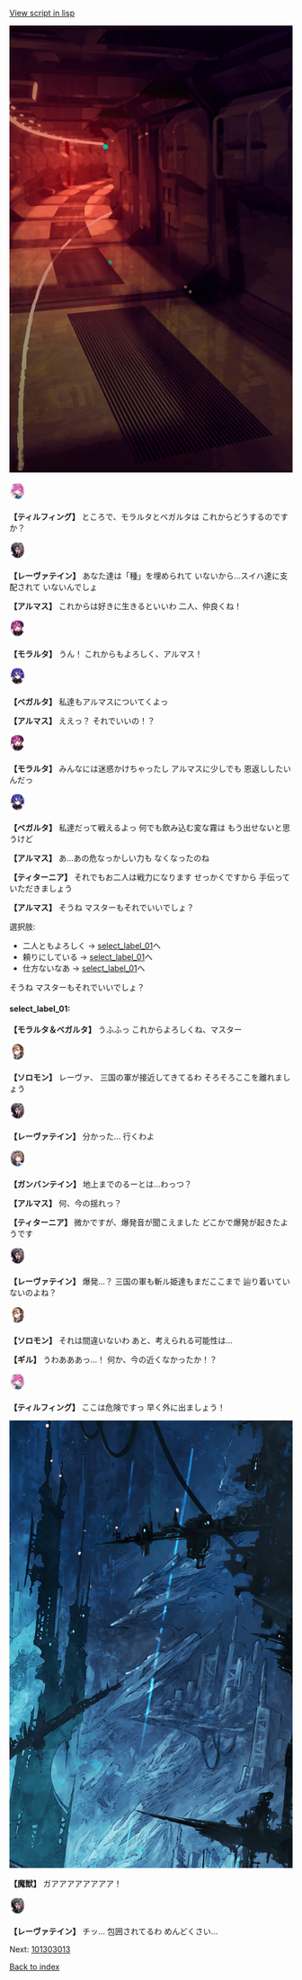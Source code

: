 [View script in lisp](../scripts/101303011.txt)

![red_corridor.png](../images/backgrounds/red_corridor.png)

<img src="../images/units/3101411.png" alt="3101411.png" height="34"/>

**【ティルフィング】**
ところで、モラルタとベガルタは
これからどうするのですか？

<img src="../images/units/3100211.png" alt="3100211.png" height="34"/>

**【レーヴァテイン】**
あなた達は「種」を埋められて
いないから…スイハ達に支配されて
いないんでしょ

**【アルマス】**
これからは好きに生きるといいわ
二人、仲良くね！

<img src="../images/units/3104011.png" alt="3104011.png" height="34"/>

**【モラルタ】**
うん！
これからもよろしく、アルマス！

<img src="../images/units/3104111.png" alt="3104111.png" height="34"/>

**【ベガルタ】**
私達もアルマスについてくよっ

**【アルマス】**
ええっ？
それでいいの！？

<img src="../images/units/3104011.png" alt="3104011.png" height="34"/>

**【モラルタ】**
みんなには迷惑かけちゃったし
アルマスに少しでも
恩返ししたいんだっ

<img src="../images/units/3104111.png" alt="3104111.png" height="34"/>

**【ベガルタ】**
私達だって戦えるよっ
何でも飲み込む変な霧は
もう出せないと思うけど

**【アルマス】**
あ…あの危なっかしい力も
なくなったのね

**【ティターニア】**
それでもお二人は戦力になります
せっかくですから
手伝っていただきましょう

**【アルマス】**
そうね
マスターもそれでいいでしょ？

選択肢:
- 二人ともよろしく → [select_label_01](#select_label_01)へ
- 頼りにしている → [select_label_01](#select_label_01)へ
- 仕方ないなあ → [select_label_01](#select_label_01)へ

そうね
マスターもそれでいいでしょ？

#### select_label_01:

**【モラルタ＆ベガルタ】**
うふふっ
これからよろしくね、マスター

<img src="../images/units/3503111.png" alt="3503111.png" height="34"/>

**【ソロモン】**
レーヴァ、
三国の軍が接近してきてるわ
そろそろここを離れましょう

<img src="../images/units/3100211.png" alt="3100211.png" height="34"/>

**【レーヴァテイン】**
分かった…
行くわよ

<img src="../images/units/3600211.png" alt="3600211.png" height="34"/>

**【ガンバンテイン】**
地上までのるーとは…わっつ？

**【アルマス】**
何、今の揺れっ？

**【ティターニア】**
微かですが、爆発音が聞こえました
どこかで爆発が起きたようです

<img src="../images/units/3100211.png" alt="3100211.png" height="34"/>

**【レーヴァテイン】**
爆発…？
三国の軍も斬ル姫達もまだここまで
辿り着いていないのよね？

<img src="../images/units/3503111.png" alt="3503111.png" height="34"/>

**【ソロモン】**
それは間違いないわ
あと、考えられる可能性は…

**【ギル】**
うわあああっ…！
何か、今の近くなかったか！？

<img src="../images/units/3101411.png" alt="3101411.png" height="34"/>

**【ティルフィング】**
ここは危険ですっ
早く外に出ましょう！

![underground_world_1.png](../images/backgrounds/underground_world_1.png)

**【魔獣】**
ガアアアアアアアア！

<img src="../images/units/3100211.png" alt="3100211.png" height="34"/>

**【レーヴァテイン】**
チッ…
包囲されてるわ
めんどくさい…

Next: [101303013](101303013.md)

[Back to index](index.md)
